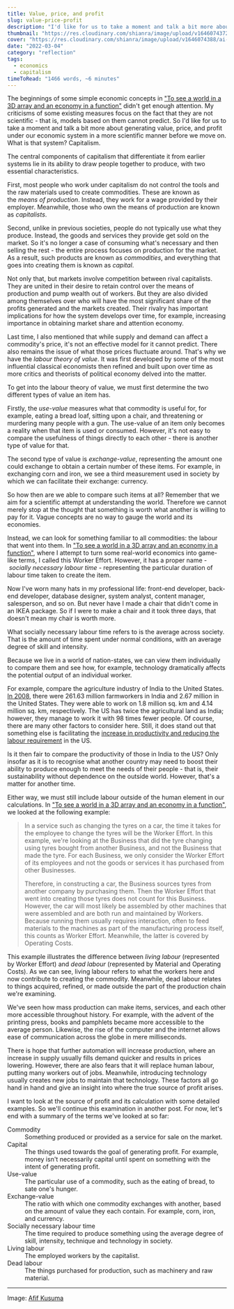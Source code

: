 ```yaml
---
title: Value, price, and profit
slug: value-price-profit
description: "I'd like for us to take a moment and talk a bit more about generating value, price, and profit under our economic system in a more scientific manner before we move on. What is that system? Capitalism."
thumbnail: "https://res.cloudinary.com/shianra/image/upload/v1646074372/ai-dreams/covers/thumbnails/afif-kusuma--OhhinPhLHM-unsplash_fy9m3j.jpg"
cover: "https://res.cloudinary.com/shianra/image/upload/v1646074388/ai-dreams/covers/afif-kusuma--OhhinPhLHM-unsplash-min_hhzpod.jpg"
date: "2022-03-04"
category: "reflection"
tags:
  - economics
  - capitalism
timeToRead: "1466 words, ~6 minutes"
---
```


The beginnings of some simple economic concepts in ["To see a world in a 3D array and an economy in a function"](https://aidreams.world/world-economy-function) didn't get enough attention. My criticisms of some existing measures focus on the fact that they are not scientific - that is, models based on them cannot predict. So I'd like for us to take a moment and talk a bit more about generating value, price, and profit under our economic system in a more scientific manner before we move on. What is that system? Capitalism.

The central components of capitalism that differentiate it from earlier systems lie in its ability to draw people together to produce, with two essential characteristics.

First, most people who work under capitalism do not control the tools and the raw materials used to create commodities. These are known as the *means of production*. Instead, they work for a wage provided by their employer. Meanwhile, those who own the means of production are known as *capitalists*.

Second, unlike in previous societies, people do not typically use what they produce. Instead, the goods and services they provide get sold on the market. So it's no longer a case of consuming what's necessary and then selling the rest - the entire process focuses on production for the market. As a result, such products are known as *commodities*, and everything that goes into creating them is known as *capital*.

Not only that, but markets involve competition between rival capitalists. They are united in their desire to retain control over the means of production and pump wealth out of workers. But they are also divided among themselves over who will have the most significant share of the profits generated and the markets created. Their rivalry has important implications for how the system develops over time, for example, increasing importance in obtaining market share and attention economy.

Last time, I also mentioned that while supply and demand can affect a commodity's price, it's not an effective model for it cannot predict. There also remains the issue of what those prices fluctuate around. That's why we have the *labour theory of value*. It was first developed by some of the most influential classical economists then refined and built upon over time as more critics and theorists of political economy delved into the matter.

To get into the labour theory of value, we must first determine the two different types of value an item has.

Firstly, the *use-value* measures what that commodity is useful for, for example, eating a bread loaf, sitting upon a chair, and threatening or murdering many people with a gun. The use-value of an item only becomes a reality when that item is used or consumed. However, it's not easy to compare the usefulness of things directly to each other - there is another type of value for that.

The second type of value is *exchange-value*, representing the amount one could exchange to obtain a certain number of these items. For example, in exchanging corn and iron, we see a third measurement used in society by which we can facilitate their exchange: currency.

So how then are we able to compare such items at all? Remember that we aim for a scientific attempt at understanding the world. Therefore we cannot merely stop at the thought that something is worth what another is willing to pay for it. Vague concepts are no way to gauge the world and its economies.

Instead, we can look for something familiar to all commodities: the labour that went into them. In ["To see a world in a 3D array and an economy in a function"](https://aidreams.world/world-economy-function), where I attempt to turn some real-world economics into game-like terms, I called this Worker Effort. However, it has a proper name - *socially necessary labour time* - representing the particular duration of labour time taken to create the item.

Now I've worn many hats in my professional life: front-end developer, back-end developer, database designer, system analyst, content manager, salesperson, and so on. But never have I made a chair that didn't come in an IKEA package. So if I were to make a chair and it took three days, that doesn't mean my chair is worth more.

What socially necessary labour time refers to is the average across society. That is the amount of time spent under normal conditions, with an average degree of skill and intensity.

Because we live in a world of nation-states, we can view them individually to compare them and see how, for example, technology dramatically affects the potential output of an individual worker.

For example, compare the agriculture industry of India to the United States. [In 2008](https://www.nationmaster.com/country-info/compare/India/United-States/Agriculture#2008), there were 261.63 million farmworkers in India and 2.67 million in the United States. They were able to work on 1.8 million sq. km and 4.14 million sq. km, respectively. The US has twice the agricultural land as India; however, they manage to work it with 98 times fewer people. Of course, there are many other factors to consider here. Still, it does stand out that something else is facilitating the [increase in productivity and reducing the labour requirement](https://www.usda.gov/media/blog/2020/03/05/look-agricultural-productivity-growth-united-states-1948-2017) in the US.

Is it then fair to compare the productivity of those in India to the US? Only insofar as it is to recognise what another country may need to boost their ability to produce enough to meet the needs of their people - that is, their sustainability without dependence on the outside world. However, that's a matter for another time.

Either way, we must still include labour outside of the human element in our calculations. In ["To see a world in a 3D array and an economy in a function"](https://aidreams.world/world-economy-function), we looked at the following example:

<blockquote>
<p>In a service such as changing the tyres on a car, the time it takes for the employee to change the tyres will be the Worker Effort. In this example, we're looking at the Business that did the tyre changing using tyres bought from another Business, and not the Business that made the tyre. For each Business, we only consider the Worker Effort of its employees and not the goods or services it has purchased from other Businesses.</p>
<p>Therefore, in constructing a car, the Business sources tyres from another company by purchasing them. Then the Worker Effort that went into creating those tyres does not count for this Business. However, the car will most likely be assembled by other machines that were assembled and are both run and maintained by Workers. Because running them usually requires interaction, often to feed materials to the machines as part of the manufacturing process itself, this counts as Worker Effort. Meanwhile, the latter is covered by Operating Costs.</p>
</blockquote>

This example illustrates the difference between *living labour* (represented by Worker Effort) and *dead labour* (represented by Material and Operating Costs). As we can see, living labour refers to what the workers here and now contribute to creating the commodity. Meanwhile, dead labour relates to things acquired, refined, or made outside the part of the production chain we're examining.

We've seen how mass production can make items, services, and each other more accessible throughout history. For example, with the advent of the printing press, books and pamphlets became more accessible to the average person. Likewise, the rise of the computer and the internet allows ease of communication across the globe in mere milliseconds.

There is hope that further automation will increase production, where an increase in supply usually fills demand quicker and results in prices lowering. However, there are also fears that it will replace human labour, putting many workers out of jobs. Meanwhile, introducing technology usually creates new jobs to maintain that technology. These factors all go hand in hand and give an insight into where the true source of profit arises.

I want to look at the source of profit and its calculation with some detailed examples. So we'll continue this examination in another post. For now, let's end with a summary of the terms we've looked at so far:

<dl>
  <dt>Commodity</dt>
  <dd>Something produced or provided as a service for sale on the market.</dd>
  <dt>Capital</dt>
  <dd>The things used towards the goal of generating profit. For example, money isn't necessarily capital until spent on something with the intent of generating profit.</dd>
  <dt>Use-value</dt>
  <dd>The particular use of a commodity, such as the eating of bread, to sate one's hunger.</dd>
  <dt>Exchange-value</dt>
  <dd>The ratio with which one commodity exchanges with another, based on the amount of value they each contain. For example, corn, iron, and currency.</dd>
  <dt>Socially necessary labour time</dt>
  <dd>The time required to produce something using the average degree of skill, intensity, technique and technology in society.</dd>
  <dt>Living labour</dt>
  <dd>The employed workers by the capitalist.</dd>
  <dt>Dead labour</dt>
  <dd>The things purchased for production, such as machinery and raw material.</dd>
</dl>

---

Image: <a href="https://unsplash.com/photos/-OhhinPhLHM" rel="noopener" target="_blank">Afif Kusuma</a>
